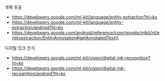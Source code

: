 개체 추출
- https://developers.google.com/ml-kit/language/entity-extraction?hl=ko
- https://developers.google.com/ml-kit/language/entity-extraction/android?hl=ko
- https://developers.google.com/android/reference/com/google/mlkit/nl/entityextraction/EntityAnnotation#getAnnotatedText()

디지털 잉크 인식
- https://developers.google.com/ml-kit/vision/digital-ink-recognition?hl=ko
- https://developers.google.com/ml-kit/vision/digital-ink-recognition/android?hl=ko
